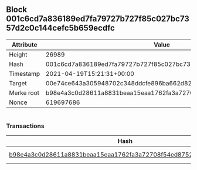 ## Block 001c6cd7a836189ed7fa79727b727f85c027bc7357d2c0c144cefc5b659ecdfc

Attribute | Value
--- | ---
Height | 26989
Hash | 001c6cd7a836189ed7fa79727b727f85c027bc7357d2c0c144cefc5b659ecdfc
Timestamp | 2021-04-19T15:21:31+00:00
Target | 00e74ce643a305948702c348ddcfe896ba662d82c1a228faf4ad12250f07334e
Merke root | b98e4a3c0d28611a8831beaa15eaa1762fa3a72708f54ed8752d616519da52d6
Nonce | 619697686

```

```

### Transactions

Hash | Amount
--- | ---
[b98e4a3c0d28611a8831beaa15eaa1762fa3a72708f54ed8752d616519da52d6](b98e4a3c0d28611a8831beaa15eaa1762fa3a72708f54ed8752d616519da52d6.md) | 10.00000000 SKEPTI 
